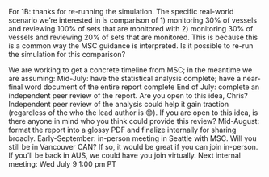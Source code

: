 
For 1B: thanks for re-running the simulation. The specific real-world scenario we’re interested in is comparison of 1) monitoring 30% of vessels and reviewing 100% of sets that are monitored with 2) monitoring 30% of vessels and reviewing 20% of sets that are monitored. This is because this is a common way the MSC guidance is interpreted. Is it possible to re-run the simulation for this comparison?


We are working to get a concrete timeline from MSC; in the meantime we are assuming:
Mid-July: have the statistical analysis complete; have a near-final word document of the entire report complete
End of July: complete an independent peer review of the report. Are you open to this idea, Chris? Independent peer review of the analysis could help it gain traction (regardless of the who the lead author is 😊). If you are open to this idea, is there anyone in mind who you think could provide this review?
Mid-August: format the report into a glossy PDF and finalize internally for sharing broadly.
Early-September: in-person meeting in Seattle with MSC. Will you still be in Vancouver CAN? If so, it would be great if you can join in-person. If you’ll be back in AUS, we could have you join virtually.
Next internal meeting: Wed July 9 1:00 pm PT